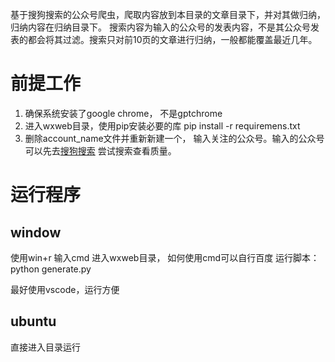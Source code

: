 基于搜狗搜索的公众号爬虫，爬取内容放到本目录的文章目录下，并对其做归纳，归纳内容在归纳目录下。
搜索内容为输入的公众号的发表内容，不是其公众号发表的都会将其过滤。搜索只对前10页的文章进行归纳，一般都能覆盖最近几年。

# 前提工作

1. 确保系统安装了google chrome， 不是gptchrome
2. 进入wxweb目录，使用pip安装必要的库
     pip install -r requiremens.txt
3. 删除account_name文件并重新新建一个， 输入关注的公众号。输入的公众号可以先去[搜狗搜索](https://weixin.sogou.com/) 尝试搜索查看质量。
   
  
# 运行程序
## window
使用win+r 输入cmd 
进入wxweb目录， 如何使用cmd可以自行百度
运行脚本：
  python generate.py

最好使用vscode，运行方便


## ubuntu
直接进入目录运行


